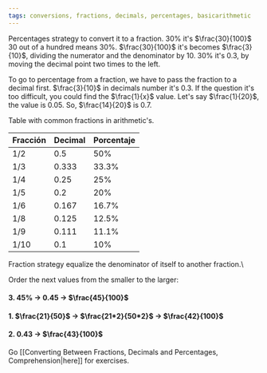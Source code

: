 ```yaml
---
tags: conversions, fractions, decimals, percentages, basicarithmetic
---
```


Percentages strategy to convert it to a fraction.
$30\%$ it's $\frac{30}{100}$
30 out of a hundred means $30\%$.
$\frac{30}{100}$ it's becomes $\frac{3}{10}$, dividing the numerator and the denominator by $10$.
$30\%$ it's $0.3$, by moving the decimal point two times to the left.

To go to percentage from a fraction, we have to pass the fraction to a decimal first.
$\frac{3}{10}$ in decimals number it's $0.3$. If the question it's too difficult, you could find the $\frac{1}{x}$ value.
Let's say $\frac{1}{20}$, the value is $0.05$. So, $\frac{14}{20}$ is $0.7$.

Table with common fractions in arithmetic's.

|Fracción|Decimal|Porcentaje|
|---|---|---|
|1/2|0.5|50%|
|1/3|0.333|33.3%|
|1/4|0.25|25%|
|1/5|0.2|20%|
|1/6|0.167|16.7%|
|1/8|0.125|12.5%|
|1/9|0.111|11.1%|
|1/10|0.1|10%|

Fraction strategy equalize the denominator of itself to another fraction.\

Order the next values from the smaller to the larger:

#### 3. $45\%$ -> $0.45$ -> $\frac{45}{100}$
#### 1. $\frac{21}{50}$ -> $\frac{21*2}{50*2}$ -> $\frac{42}{100}$
#### 2. $0.43$ -> $\frac{43}{100}$

Go [[Converting Between Fractions, Decimals and Percentages, Comprehension|here]] for exercises.
